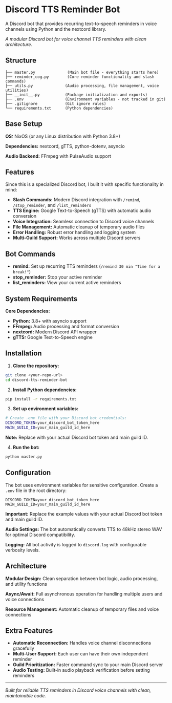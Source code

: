 # Discord TTS Reminder Bot

A Discord bot that provides recurring text-to-speech reminders in voice channels using Python and the nextcord library.

_A modular Discord bot for voice channel TTS reminders with clean architecture._

## Structure

```
├── master.py              (Main bot file - everything starts here)
├── reminder_cog.py        (Core reminder functionality and slash commands)
├── utils.py              (Audio processing, file management, voice utilities)
├── __init__.py           (Package initialization and exports)
├── .env                  (Environment variables - not tracked in git)
├── .gitignore            (Git ignore rules)
└── requirements.txt      (Python dependencies)
```

## Base Setup

**OS:** NixOS (or any Linux distribution with Python 3.8+)

**Dependencies:** nextcord, gTTS, python-dotenv, asyncio

**Audio Backend:** FFmpeg with PulseAudio support

## Features

Since this is a specialized Discord bot, I built it with specific functionality in mind:

- **Slash Commands:** Modern Discord integration with `/remind`, `/stop_reminder`, and `/list_reminders`
- **TTS Engine:** Google Text-to-Speech (gTTS) with automatic audio conversion
- **Voice Integration:** Seamless connection to Discord voice channels
- **File Management:** Automatic cleanup of temporary audio files
- **Error Handling:** Robust error handling and logging system
- **Multi-Guild Support:** Works across multiple Discord servers

## Bot Commands

- **remind:** Set up recurring TTS reminders (`/remind 30 min "Time for a break!"`)
- **stop_reminder:** Stop your active reminder
- **list_reminders:** View your current active reminders

## System Requirements

**Core Dependencies:**

- **Python:** 3.8+ with asyncio support
- **FFmpeg:** Audio processing and format conversion
- **nextcord:** Modern Discord API wrapper
- **gTTS:** Google Text-to-Speech engine

## Installation

1. **Clone the repository:**

```bash
git clone <your-repo-url>
cd discord-tts-reminder-bot
```

2. **Install Python dependencies:**

```bash
pip install -r requirements.txt
```

3. **Set up environment variables:**

```bash
# Create .env file with your Discord bot credentials:
DISCORD_TOKEN=your_discord_bot_token_here
MAIN_GUILD_ID=your_main_guild_id_here
```

**Note:** Replace with your actual Discord bot token and main guild ID.

4. **Run the bot:**

```bash
python master.py
```

## Configuration

The bot uses environment variables for sensitive configuration. Create a `.env` file in the root directory:

```env
DISCORD_TOKEN=your_discord_bot_token_here
MAIN_GUILD_ID=your_main_guild_id_here
```

**Important:** Replace the example values with your actual Discord bot token and main guild ID.

**Audio Settings:** The bot automatically converts TTS to 48kHz stereo WAV for optimal Discord compatibility.

**Logging:** All bot activity is logged to `discord.log` with configurable verbosity levels.

## Architecture

**Modular Design:** Clean separation between bot logic, audio processing, and utility functions

**Async/Await:** Full asynchronous operation for handling multiple users and voice connections

**Resource Management:** Automatic cleanup of temporary files and voice connections

## Extra Features

- **Automatic Reconnection:** Handles voice channel disconnections gracefully
- **Multi-User Support:** Each user can have their own independent reminder
- **Guild Prioritization:** Faster command sync to your main Discord server
- **Audio Testing:** Built-in audio playback verification before setting reminders

---

_Built for reliable TTS reminders in Discord voice channels with clean, maintainable code._
